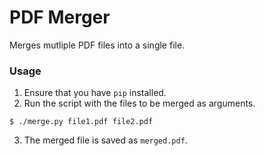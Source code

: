 # PDF Merger

Merges mutliple PDF files into a single file.

### Usage

1. Ensure that you have `pip` installed.
2. Run the script with the files to be merged as arguments.
```
$ ./merge.py file1.pdf file2.pdf
```
3. The merged file is saved as `merged.pdf`.
